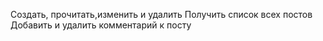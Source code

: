 Создать, прочитать,изменить и удалить
Получить список всех постов
Добавить и удалить комментарий к посту
